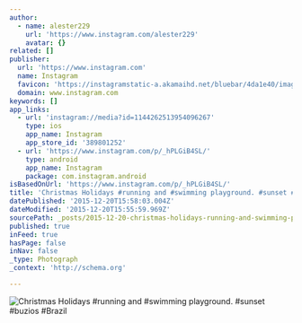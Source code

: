 ```yaml
---
author:
  - name: alester229
    url: 'https://www.instagram.com/alester229'
    avatar: {}
related: []
publisher:
  url: 'https://www.instagram.com'
  name: Instagram
  favicon: 'https://instagramstatic-a.akamaihd.net/bluebar/4da1e40/images/ico/favicon.ico'
  domain: www.instagram.com
keywords: []
app_links:
  - url: 'instagram://media?id=1144262513954096267'
    type: ios
    app_name: Instagram
    app_store_id: '389801252'
  - url: 'https://www.instagram.com/p/_hPLGiB4SL/'
    type: android
    app_name: Instagram
    package: com.instagram.android
isBasedOnUrl: 'https://www.instagram.com/p/_hPLGiB4SL/'
title: 'Christmas Holidays #running and #swimming playground. #sunset #buzios #Brazil'
datePublished: '2015-12-20T15:58:03.004Z'
dateModified: '2015-12-20T15:55:59.969Z'
sourcePath: _posts/2015-12-20-christmas-holidays-running-and-swimming-playground-sunse.md
published: true
inFeed: true
hasPage: false
inNav: false
_type: Photograph
_context: 'http://schema.org'

---
```

![Christmas Holidays &num;running and &num;swimming playground&period; &num;sunset &num;buzios &num;Brazil](https://scontent.cdninstagram.com/hphotos-xaf1/t51.2885-15/s640x640/sh0.08/e35/12317411_560414714107517_656621302_n.jpg)